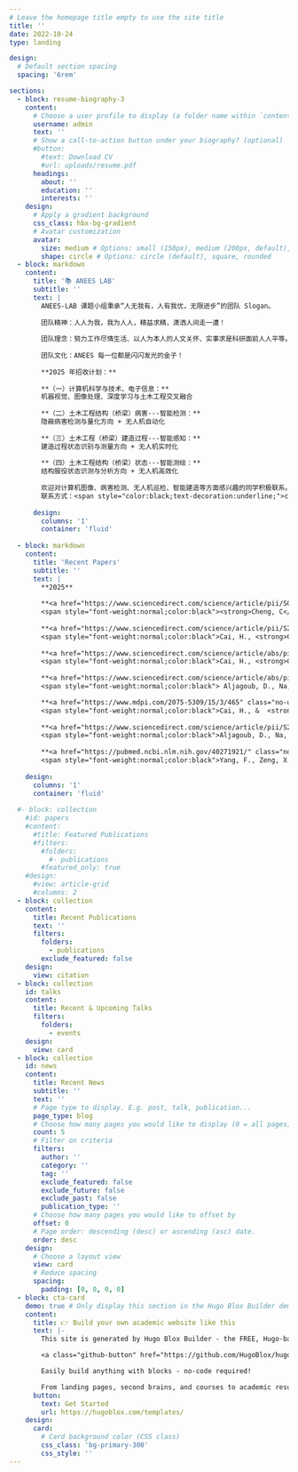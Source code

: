 ```yaml
---
# Leave the homepage title empty to use the site title
title: ''
date: 2022-10-24
type: landing

design:
  # Default section spacing
  spacing: '6rem'

sections:
  - block: resume-biography-3
    content:
      # Choose a user profile to display (a folder name within `content/authors/`)
      username: admin
      text: ''
      # Show a call-to-action button under your biography? (optional)
      #button:
        #text: Download CV
        #url: uploads/resume.pdf
      headings:
        about: ''
        education: ''
        interests: ''
    design:
      # Apply a gradient background
      css_class: hbx-bg-gradient
      # Avatar customization
      avatar:
        size: medium # Options: small (150px), medium (200px, default), large (320px), xl (400px), xxl (500px)
        shape: circle # Options: circle (default), square, rounded
  - block: markdown
    content:
      title: '📚 ANEES LAB'
      subtitle: ''
      text: |
        ANEES-LAB 课题小组秉承“人无我有，人有我优，无限进步”的团队 Slogan。
        
        团队精神：人人为我，我为人人，精益求精，潇洒人间走一遭！
        
        团队理念：努力工作尽情生活、以人为本人的人文关怀、实事求是科研面前人人平等。
        
        团队文化：ANEES 每一位都是闪闪发光的金子！
        
        **2025 年招收计划：**
        
        **（一）计算机科学与技术、电子信息：**  
        机器视觉、图像处理、深度学习与土木工程交叉融合  
        
        **（二）土木工程结构（桥梁）病害---智能检测：**  
        隐蔽病害检测与量化方向 + 无人机自动化  
        
        **（三）土木工程（桥梁）建造过程---智能感知：**  
        建造过程状态识别与测量方向 + 无人机实时化  
        
        **（四）土木工程结构（桥梁）状态---智能测绘：**  
        结构服役状态识测与分析方向 + 无人机高效化  
        
        欢迎对计算机图像、病害检测、无人机巡检、智能建造等方面感兴趣的同学积极联系。鼓励有计算机编程基础或对此感兴趣的同学积极联系！  
        联系方式：<span style="color:black;text-decoration:underline;">ccheng@cqjtu.edu.cn</span>😃
      
      design:
        columns: '1'
        container: 'fluid'
    
  - block: markdown
    content:
      title: 'Recent Papers'
      subtitle: ''
      text: |
        **2025**
    
        **<a href="https://www.sciencedirect.com/science/article/pii/S0926580525002675?via%3Dihub" class="no-underline" style="color:#436CC8;font-weight:bold">Real-time in-tube concrete level tracking during concrete-filled steel tubular arch bridge construction using infrared thermography and computer vision.</a>**  
        <span style="font-weight:normal;color:black"><strong>Cheng, C</strong>, J. Yu, Z. Xiang, S. Wang, H. Cai, J. Zhou, H.</span> <span style="color:#932C2C">Automation in Construction, 175: 106227.</span> <span style="color:#7030A0">（SCI 一区 TOP 期刊）</span>
    
        **<a href="https://www.sciencedirect.com/science/article/pii/S2214509525007314?via%3Dihub" class="no-underline" style="color:#436CC8;font-weight:bold">Quantitative Infrared Detection Methods for Debonding in Concrete-Filled Steel Tubes During the Hydration Heat Phase.</a>**  
        <span style="font-weight:normal;color:black">Cai, H., <strong>Cheng, C *</strong>, Zhang, H., & Zhou, J. (2025).</span> <span style="color:#932C2C"> Case Studies in Construction Materials, e04933.</span> <span style="color:#7030A0"> （SCI 二区）</span>
    
        **<a href="https://www.sciencedirect.com/science/article/abs/pii/S1359431124024116?via%3Dihub" class="no-underline" style="color:#436CC8;font-weight:bold">Numerical and experimental study on the evolution of thermal contrast for infrared detection of debonding in concrete filled steel tubular structure.</a>**  
        <span style="font-weight:normal;color:black">Cai, H., <strong>Cheng, C *</strong>, Wang, L., Zhang, H., Zhou, J., Na, R., & Wu, B. (2025).</span> <span style="color:#932C2C"> Applied Thermal Engineering, 124743.</span> <span style="color:#7030A0">（SCI 一区 TOP期刊）</span>
    
        **<a href="https://www.sciencedirect.com/science/article/abs/pii/S0926580524006769?via%3Dihub" class="no-underline" style="color:#436CC8;font-weight:bold"> Delamination detection in concrete decks using numerical simulation and UAV-based infrared thermography with deep learning.</a>**  
        <span style="font-weight:normal;color:black"> Aljagoub, D., Na, R., & <strong>Cheng, C</strong>. (2025). </span> <span style="color:#932C2C">  Automation in Construction, 170, 105940.</span> <span style="color:#7030A0">（SCI 一区 TOP期刊）</span>

        **<a href="https://www.mdpi.com/2075-5309/15/3/465" class="no-underline" style="color:#436CC8;font-weight:bold"> Experimental Investigation of Infrared Detection of Debonding in Concrete-Filled Steel Tubes via Cooling-Based Excitation.</a>**  
        <span style="font-weight:normal;color:black">Cai, H., &  <strong>Cheng, C *</strong>. (2025). </span> <span style="color:#932C2C"> Buildings, 15(3), 465.</span> <span style="color:#7030A0">（SCI 三区）</span>
      
        **<a href="https://www.sciencedirect.com/science/article/pii/S2214509525003006?via%3Dihub" class="no-underline" style="color:#436CC8;font-weight:bold">Toward Practical Guidelines for Infrared Thermography of Concrete Bridge Decks: A Preliminary Investigation Across US Climate Zones.</a>**  
        <span style="font-weight:normal;color:black">Aljagoub, D., Na, R., & <strong>Cheng, C</strong>. (2025).</span> <span style="color:#932C2C"> Case Studies in Construction Materials, e04502.</span> <span style="color:#7030A0">（SCI 二区）</span>
    
        **<a href="https://pubmed.ncbi.nlm.nih.gov/40271921/" class="no-underline" style="color:#436CC8;font-weight:bold">Early Detection and Analysis of Cavity Defects in Concrete Columns Based on Infrared Thermography and Finite Element Analysis.</a>**  
        <span style="font-weight:normal;color:black">Yang, F., Zeng, X., Xia, Q., Yang, L., Cai, H., & <strong>Cheng, C *</strong>. (2025).</span> <span style="color:#932C2C">Materials, 18(7), 168. </span> <span style="color:#7030A0">（SCI 三区）</span>
    
    design:
      columns: '1'
      container: 'fluid'
    
  #- block: collection
    #id: papers
    #content:
      #title: Featured Publications
      #filters:
        #folders:
          #- publications
        #featured_only: true
    #design:
      #view: article-grid
      #columns: 2
  - block: collection
    content:
      title: Recent Publications
      text: ''
      filters:
        folders:
          - publications
        exclude_featured: false
    design:
      view: citation
  - block: collection
    id: talks
    content:
      title: Recent & Upcoming Talks
      filters:
        folders:
          - events
    design:
      view: card
  - block: collection
    id: news
    content:
      title: Recent News
      subtitle: ''
      text: ''
      # Page type to display. E.g. post, talk, publication...
      page_type: blog
      # Choose how many pages you would like to display (0 = all pages)
      count: 5
      # Filter on criteria
      filters:
        author: ''
        category: ''
        tag: ''
        exclude_featured: false
        exclude_future: false
        exclude_past: false
        publication_type: ''
      # Choose how many pages you would like to offset by
      offset: 0
      # Page order: descending (desc) or ascending (asc) date.
      order: desc
    design:
      # Choose a layout view
      view: card
      # Reduce spacing
      spacing:
        padding: [0, 0, 0, 0]
  - block: cta-card
    demo: true # Only display this section in the Hugo Blox Builder demo site
    content:
      title: 👉 Build your own academic website like this
      text: |-
        This site is generated by Hugo Blox Builder - the FREE, Hugo-based open source website builder trusted by 250,000+ academics like you.

        <a class="github-button" href="https://github.com/HugoBlox/hugo-blox-builder" data-color-scheme="no-preference: light; light: light; dark: dark;" data-icon="octicon-star" data-size="large" data-show-count="true" aria-label="Star HugoBlox/hugo-blox-builder on GitHub">Star</a>

        Easily build anything with blocks - no-code required!

        From landing pages, second brains, and courses to academic resumés, conferences, and tech blogs.
      button:
        text: Get Started
        url: https://hugoblox.com/templates/
    design:
      card:
        # Card background color (CSS class)
        css_class: 'bg-primary-300'
        css_style: ''
---
```

  
